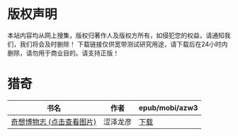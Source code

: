# 版权声明

本站内容均从网上搜集，版权归著作人及版权方所有，如侵犯您的权益，请通知我们，我们将会及时删除！ 下载链接仅供宽带测试研究用途，请下载后在24小时内删除，请勿用于商业目的。请支持正版！

# 猎奇

| 书名 | 作者 | epub/mobi/azw3 |
| --- | --- | --- |
| [奇想博物志 (点击查看图片)](https://www.dushupai.com/attachment/2024/06/08/2be03e1377f23a70.jpg) | 涩泽龙彦 | [下载](https://url89.ctfile.com/f/31084289-1357051621-c26076?p=8866) |
